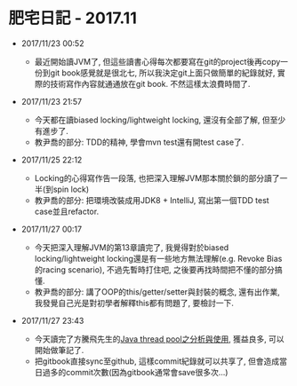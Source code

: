 # 肥宅日記 - 2017.11

* 2017/11/23 00:52
	* 最近開始讀JVM了, 但這些讀書心得每次都要寫在git的project後再copy一份到git book感覺就是很北七, 所以我決定git上面只做簡單的紀錄就好, 實際的技術寫作內容就通通放在git book. 不然這樣太浪費時間了.

* 2017/11/23 21:57
    * 今天都在讀biased locking/lightweight locking, 還沒有全部了解, 但至少有進步了.
    * 教尹喬的部分: TDD的精神, 學會mvn test還有開test case了.

* 2017/11/25 22:12
    * Locking的心得寫作告一段落, 也把深入理解JVM那本關於鎖的部分讀了一半(到spin lock)
    * 教尹喬的部分: 把環境改裝成用JDK8 + IntelliJ, 寫出第一個TDD test case並且refactor.

* 2017/11/27 00:17
    * 今天把深入理解JVM的第13章讀完了, 我覺得對於biased locking/lightweight locking還是有一些地方無法理解(e.g. Revoke Bias的racing scenario), 不過先暫時打住吧, 之後要再找時間把不懂的部分搞懂.
    * 教尹喬的部分: 講了OOP的this/getter/setter與封裝的概念, 還有出作業, 我發覺自己光是對初學者解釋this都有問題了, 要檢討一下.

* 2017/11/27 23:43
    * 今天讀完了方騰飛先生的[Java thread pool之分析與使用](http://www.infoq.com/cn/articles/java-threadPool?utm_source=infoq&utm_campaign=user_page&utm_medium=link), 獲益良多, 可以開始做筆記了.
    * 把gitbook直接sync至github, 這樣commit紀錄就可以共享了, 但會造成當日過多的commit次數(因為gitbook通常會save很多次...)

